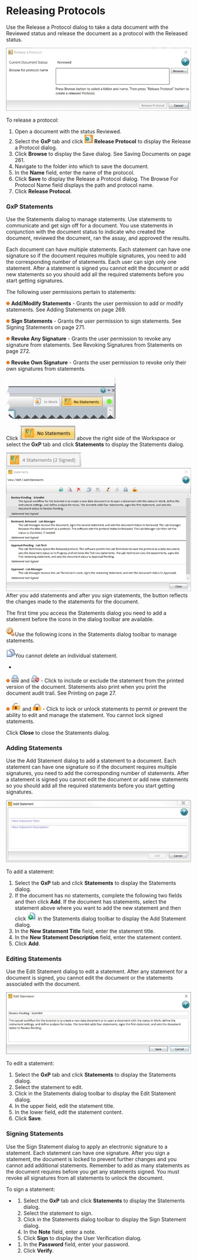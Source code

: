 # Releasing Protocols

Use the Release a Protocol dialog to take a data document with the Reviewed status and release the document as a protocol with the Released status.

![](<../../../.gitbook/assets/0 (5) (1).jpeg>)

To release a protocol:

1. Open a document with the status Reviewed.
2. Select the **GxP** tab and click ![](<../../../.gitbook/assets/1 (5).jpeg>) **Release Protocol** to display the Release a Protocol dialog.
3. Click **Browse** to display the Save dialog. See Saving Documents on page 261.
4. Navigate to the folder into which to save the document.
5. In the **Name** field, enter the name of the protocol.
6. Click **Save** to display the Release a Protocol dialog. The Browse For Protocol Name field displays the path and protocol name.
7. Click **Release Protocol**.

### GxP Statements

Use the Statements dialog to manage statements. Use statements to communicate and get sign off for a document. You use statements in conjunction with the document status to indicate who created the document, reviewed the document, ran the assay, and approved the results.

Each document can have multiple statements. Each statement can have one signature so if the document requires multiple signatures, you need to add the corresponding number of statements. Each user can sign only one statement. After a statement is signed you cannot edit the document or add new statements so you should add all the required statements before you start getting signatures.

The following user permissions pertain to statements:

![](<../../../.gitbook/assets/2 (7) (1) (1).png>) **Add/Modify Statements** - Grants the user permission to add or modify statements. See Adding Statements on page 269.

![](<../../../.gitbook/assets/3 (8) (1).png>) **Sign Statements** - Grants the user permission to sign statements. See Signing Statements on page 271.

![](<../../../.gitbook/assets/4 (6) (1).png>) **Revoke Any Signature** - Grants the user permission to revoke any signature from statements. See Revoking Signatures from Statements on page 272.

![](<../../../.gitbook/assets/5 (8) (1).png>) **Revoke Own Signature** - Grants the user permission to revoke only their own signatures from statements.

![](<../../../.gitbook/assets/6 (3).jpeg>)

Click ![](<../../../.gitbook/assets/7 (1).jpeg>) above the right side of the Workspace or select the **GxP** tab and click **Statements** to display the Statements dialog.

![](<../../../.gitbook/assets/8 (1) (1).jpeg>)![](<../../../.gitbook/assets/9 (1).jpeg>)After you add statements and after you sign statements, the button reflects the changes made to the statements for the document.

The first time you access the Statements dialog you need to add a statement before the icons in the dialog toolbar are available.

![](<../../../.gitbook/assets/10 (2).jpeg>)Use the following icons in the Statements dialog toolbar to manage statements.

![](<../../../.gitbook/assets/13 (2).jpeg>)You cannot delete an individual statement.

*

![](<../../../.gitbook/assets/17 (3) (1).png>) ![](<../../../.gitbook/assets/18 (5).png>) and ![](<../../../.gitbook/assets/19 (1).jpeg>) - Click to include or exclude the statement from the printed version of the document. Statements also print when you print the document audit trail. See Printing on page 27.

![](<../../../.gitbook/assets/20 (4).png>) ![](../../../.gitbook/assets/21.jpeg) and ![](../../../.gitbook/assets/22.jpeg) - Click to lock or unlock statements to permit or prevent the ability to edit and manage the statement. You cannot lock signed statements.

Click **Close** to close the Statements dialog.

### Adding Statements

Use the Add Statement dialog to add a statement to a document. Each statement can have one signature so if the document requires multiple signatures, you need to add the corresponding number of statements. After a statement is signed you cannot edit the document or add new statements so you should add all the required statements before you start getting signatures.

![](../../../.gitbook/assets/23.jpeg)

To add a statement:

1. Select the **GxP** tab and click **Statements** to display the Statements dialog.
2. If the document has no statements, complete the following two fields and then click **Add**. If the document has statements, select the statement above where you want to add the new statement and then click ![](../../../.gitbook/assets/24.jpeg) in the Statements dialog toolbar to display the Add Statement dialog.
3. In the **New Statement Title** field, enter the statement title.
4. In the **New Statement Description** field, enter the statement content.
5. Click **Add**.

### Editing Statements

Use the Edit Statement dialog to edit a statement. After any statement for a document is signed, you cannot edit the document or the statements associated with the document.

![](../../../.gitbook/assets/25.jpeg)

To edit a statement:

1. Select the **GxP** tab and click **Statements** to display the Statements dialog.
2. Select the statement to edit.
3. Click  in the Statements dialog toolbar to display the Edit Statement dialog.
4. In the upper field, edit the statement title.
5. In the lower field, edit the statement content.
6. Click **Save**.

### Signing Statements <a href="#bookmark3" id="bookmark3"></a>

Use the Sign Statement dialog to apply an electronic signature to a statement. Each statement can have one signature. After you sign a statement, the document is locked to prevent further changes and you cannot add additional statements. Remember to add as many statements as the document requires before you get any statements signed. You must revoke all signatures from all statements to unlock the document.

To sign a statement:

*
  1. Select the **GxP** tab and click **Statements** to display the Statements dialog.
  2. Select the statement to sign.
  3. Click  in the Statements dialog toolbar to display the Sign Statement dialog.
  4. In the **Note** field, enter a note.
  5. Click **Sign** to display the User Verification dialog.
*
  1. In the **Password** field, enter your password.
  2. Click **Verify**.
